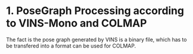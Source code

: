 # 1. PoseGraph Processing according to VINS-Mono and COLMAP

The fact is the pose graph generated by VINS is a binary file, which has to be transfered into a format can be used for COLMAP.
